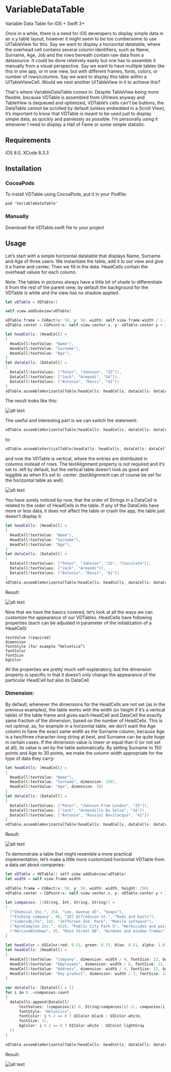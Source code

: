 # VariableDataTable

Variable Data Table for iOS + Swift 3+

Once in a while, there is a need for iOS developers to display simple data in an x.y table layout, however it might seem to be too cumbersome to use UITableView for this. Say we want to display a horizontal datatable, where the overhead cell contains several column identifiers, such as Name, Surname, Age, Job and the rows beneath contain raw data from a datasource. It could be done relatively easily but one has to assemble it manually from a visual perspective. Say we want to have multiple tables like this in one app, or in one view, but with different frames, fonts, colors, or number of rows/columns. Say we want to display this table within a UITableViewCell. Would we nest another UITableView in it to achieve this?

That's where VariableDataTable comes in. Despite TableView being more flexible, because VDTable is assembled from UIViews anyway and TableView is dequeued and optimized, VDTable’s cells can't be buttons, the DataTable cannot be scrolled by default (unless embedded in a Scroll View), it’s important to know that VDTable is meant to be used just to display simple data, as quickly and painlessly as possible. I’m personally using it whenever I need to display a Hall of Fame or some simple statistic.

## Requirements
iOS 8.0, XCode 8.3.3

## Installation

### CocoaPods
To install VDTable using CocoaPods, put it in your Podfile:

```
pod 'VariableDataTable'
```

### Manually
Download the VDTable.swift file to your project

## Usage

Let’s start with a simple horizontal datatable that displays Name, Surname and Age of three users. We instantiate the table, add it to our view and give it a frame and center. Then we fill in the data. HeadCells contain the overhead values for each column. 

Note: The tables in pictures always have a little bit of shade to differentiate it from the rest of the parent view, by default the background for the VDTable is white and the view has no shadow applied.

```swift
let vDTable = VDTable()

self.view.addSubview(vDTable)

vDTable.frame = CGRect(x: 50, y: 50, width: self.view.frame.width / 1.25, height: 100)
vDTable.center = CGPoint(x: self.view.center.x, y: vDTable.center.y + 20)

let headCells: [HeadCell] =
[
  HeadCell(textValue: "Name"),
  HeadCell(textValue: "Surname"),
  HeadCell(textValue: "Age"),
]
let dataCells: [DataCell] =
[
  DataCell(textValues: ["Peter", "Johnson", "25"]),
  DataCell(textValues: ["Jack", "Armandi", "34"]),
  DataCell(textValues: ["Antonio", "Rossi", "41"])
]
vDTable.assembleHorizontalTable(headCells: headCells, dataCells: dataCells)

```

The result looks like this:

![alt text](https://imgur.com/WAzTKij.png)


The useful and interesting part is we can switch the statement:

```swift
vDTable.assembleHorizontalTable(headCells: headCells, dataCells: dataCells)
```

to:

```swift
vDTable.assembleVerticalTable(headCells: headCells, dataCells: dataCells, textAlignment: .center)
```

and now the VDTable is vertical, where the entries are distributed in columns instead of rows. The textAlignment property is not required and it’s set to .left by default, but the vertical table doesn’t look as good and leggible as when it’s set to .center. (textAlignment can of course be set for the horizontal table as well).

![alt text](https://imgur.com/RtX2eVt.png)

You have surely noticed by now, that the order of Strings in a DataCell is related to the order of HeadCells in the table. If any of the DataCells have more or less data, it does not affect the table or crash the app, the table just doesn’t display it:

```swift
let headCells: [HeadCell] =
[
  HeadCell(textValue: "Name"),
  HeadCell(textValue: "Surname"),
  HeadCell(textValue: "Age"),
]
let dataCells: [DataCell] =
[
  DataCell(textValues: ["Peter", "Johnson", "25", "Chocolate"]),
  DataCell(textValues: ["Jack", "Armandi"]),
  DataCell(textValues: ["Antonio", "Rossi", "41"])
]
vDTable.assembleHorizontalTable(headCells: headCells, dataCells: dataCells)
```

Result:

![alt text](https://imgur.com/oPz2wHI.png)

Now that we have the basics covered, let’s look at all the ways we can customize the appearance of our VDTables. HeadCells have following properties (each can be adjusted in parameter of the initialization of a HeadCell): 
```
textValue (required) 
dimension
fontStyle (for example “Helvetica”) 
fontColor
fontSize
bgColor
```

All the properties are pretty much self-explanatory, but the dimension property is specific in that it doesn’t only change the appearance of the particular HeadCell but also its DataCell.

### Dimension:

By default, whenever the dimensions for the HeadCells are not set (as in the previous examples), the table works with the width (or height if it’s a vertical table) of the table frame and gives each HeadCell and DataCell the exactly same fraction of the dimension, based on the number of HeadCells. This is not optimal, as, for example in a horizontal table, we don’t want the Age column to have the exact same width as the Surname column, because Age is a two/three character-long string at best, and Surname can be quite huge in certain cases. If the dimension value is lower or equal than 0 (or not set at all), its value is set by the table automatically. By setting Surname to 150 points and Age to 30 points, we make the column width appropriate for the type of data they carry:

```swift
let headCells: [HeadCell] =
[
  HeadCell(textValue: "Name"),
  HeadCell(textValue: "Surname", dimension: 150),
  HeadCell(textValue: "Age", dimension: 30)
]
let dataCells: [DataCell] =
[
  DataCell(textValues: ["Peter", "Johnson From London", "25"]),
  DataCell(textValues: ["Jack", "Armandillo Da Selva", "34"]),
  DataCell(textValues: ["Antonio", "Rossini Bevilacqua", "41"])
]
vDTable.assembleHorizontalTable(headCells: headCells, dataCells: dataCells, textAlignment: .center)
```

Result:

![alt text](https://imgur.com/WAzTKij.png)

To demonstrate a table that might resemble a more practical implementation, let’s make a little more customized horizontal VDTable from a data set about companies:

```swift
let vDTable = VDTable() self.view.addSubview(vDTable)
let width = self.view.frame.width
        
vDTable.frame = CGRect(x: 50, y: 50, width: width, height: 250)
vDTable.center = CGPoint(x: self.view.center.x, y: vDTable.center.y + 20)
        
let companies: [(String, Int, String, String)] =
[
  ("Chemical Inc.", 254, "Lex. Avenue 45", "Soaps"),
  ("Fishing company", 46, "357 Alfredsson St.", "Rods and baits"),
  ("Coders4Life", 142, "Jefferson Ind. Park", "Mobile software"),
  ("AgroComplex Inc.", 4325, "Public City Park 5", "Herbicides and poisons"),
  ("HorizonWindows", 95, "Main Street 68", "Windows and window frames")
]
        
let headColor = UIColor(red: 0.51, green: 0.73, blue: 0.51, alpha: 1.0)
let headCells: [HeadCell] =
[
  HeadCell(textValue: "Company", dimension: width / 4, fontSize: 12, bgColor: headColor),
  HeadCell(textValue: "Employees", dimension: width / 6, fontSize: 12, bgColor: headColor),
  HeadCell(textValue: "Address", dimension: width / 4, fontSize: 12, bgColor: headColor),
  HeadCell(textValue: "Key product", dimension: width / 3, fontSize: 12, bgColor: headColor)
]
        
var dataCells: [DataCell] = []
for i in 0..<companies.count
{
  dataCells.append(DataCell(
      textValues: [companies[i].0, String(companies[i].1), companies[i].2, companies[i].3],
      fontStyle: "Helvetica",
      fontColor: i % 2 == 0 ? UIColor.black : UIColor.white,
      fontSize: 12,
      bgColor: i % 2 == 0 ? UIColor.white : UIColor.lightGray
  ))
}
        
vDTable.assembleHorizontalTable(headCells: headCells, dataCells: dataCells, textAlignment: .center)
```

Result:

![alt text](https://imgur.com/BU2eeXk.png)
